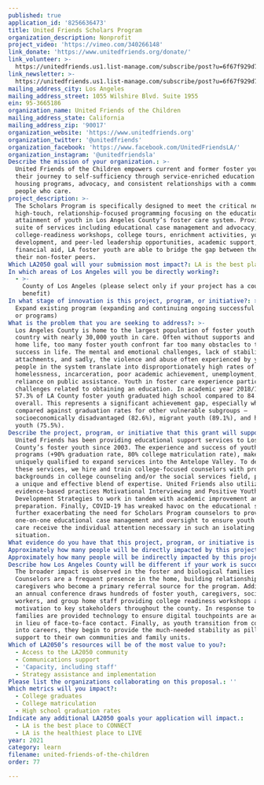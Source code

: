 ```yaml
---
published: true
application_id: '8256636473'
title: United Friends Scholars Program
organization_description: Nonprofit
project_video: 'https://vimeo.com/340266148'
link_donate: 'https://www.unitedfriends.org/donate/'
link_volunteer: >-
  https://unitedfriends.us1.list-manage.com/subscribe/post?u=6f67f929d7f1c76e00bc7372f&id=e7a3358d20
link_newsletter: >-
  https://unitedfriends.us1.list-manage.com/subscribe/post?u=6f67f929d7f1c76e00bc7372f&id=e7a3358d20
mailing_address_city: Los Angeles
mailing_address_street: 1055 Wilshire Blvd. Suite 1955
ein: 95-3665186
organization_name: United Friends of the Children
mailing_address_state: California
mailing_address_zip: '90017'
organization_website: 'https://www.unitedfriends.org'
organization_twitter: '@unitedfriends'
organization_facebook: 'https://www.facebook.com/UnitedFriendsLA/'
organization_instagram: '@unitedfriendsla'
Describe the mission of your organization.: >-
  United Friends of the Children empowers current and former foster youth on
  their journey to self-sufficiency through service-enriched education and
  housing programs, advocacy, and consistent relationships with a community of
  people who care.
project_description: >-
  The Scholars Program is specifically designed to meet the critical need for
  high-touch, relationship-focused programming focusing on the educational
  attainment of youth in Los Angeles County’s foster care system. Providing a
  suite of services including educational case management and advocacy,
  college-readiness workshops, college tours, enrichment activities, youth
  development, and peer-led leadership opportunities, academic support, and
  financial aid, LA foster youth are able to bridge the gap between them and
  their non-foster peers.
Which LA2050 goal will your submission most impact?: LA is the best place to LEARN
In which areas of Los Angeles will you be directly working?:
  - >-
    County of Los Angeles (please select only if your project has a countywide
    benefit)
In what stage of innovation is this project, program, or initiative?: >-
  Expand existing program (expanding and continuing ongoing successful projects
  or programs)
What is the problem that you are seeking to address?: >-
  Los Angeles County is home to the largest population of foster youth in the
  country with nearly 30,000 youth in care. Often without supports and stable a
  home life, too many foster youth confront far too many obstacles to their
  success in life. The mental and emotional challenges, lack of stability and
  attachments, and sadly, the violence and abuse often experienced by young
  people in the system translate into disproportionately high rates of
  homelessness, incarceration, poor academic achievement, unemployment, and a
  reliance on public assistance. Youth in foster care experience particular
  challenges related to obtaining an education. In academic year 2018/19, only
  57.3% of LA County foster youth graduated high school compared to 84.2%
  overall. This represents a significant achievement gap, especially when
  compared against graduation rates for other vulnerable subgroups –
  socioeconomically disadvantaged (82.6%), migrant youth (89.1%), and homeless
  youth (75.5%).  
Describe the project, program, or initiative that this grant will support to address the problem identified.: >-
  United Friends has been providing educational support services to Los Angeles
  County’s foster youth since 2003. The experience and success of youth in our
  programs (+90% graduation rate, 80% college matriculation rate), makes us
  uniquely qualified to expand services into the Antelope Valley. To deliver
  these services, we hire and train college-focused counselors with professional
  backgrounds in college counseling and/or the social services field, providing
  a unique and effective blend of expertise. United Friends also utilizes the
  evidence-based practices Motivational Interviewing and Positive Youth
  Development Strategies to work in tandem with academic improvement and college
  preparation. Finally, COVID-19 has wreaked havoc on the educational systems
  further exacerbating the need for Scholars Program counselors to provide
  one-on-one educational case management and oversight to ensure youth in foster
  care receive the individual attention necessary in such an isolating
  situation.  
What evidence do you have that this project, program, or initiative is or will be successful, and how will you define and measure success?: "Evaluating the success of the programs is achieved through in-depth data collection and analysis and is led by our Director of Impact and Evaluation. The organization currently utilizes Social Solution’s Apricot system, an encrypted cloud-based case management/outcomes database, to record and analyze participant and administrative data for our programs. This upgraded software allows for more efficient tracking of data points such as participation in key activities, indicators for success, and a youth’s progress toward their goals. Program staff routinely monitor progress towards outcomes utilizing this data monthly and at annual retreats. We also use the National Student Clearinghouse (NSC) database to help confirm the attendance and progression of students through college. This enables us to further track student progress beyond their participation in our program. \n\nOur vision is to close the significant achievement gap between youth in foster care and their non-foster peers. We will be successful when foster youth access institutions of higher education at rates meeting and exceeding the general population – in turn providing the ability to take back control of their lives and create the future they desire. To this end, outcomes for Scholars Program include: \n*\t90% of students will graduate high school \n*\t85% of students will matriculate to college \n*\t70% of college scholars will earn a college degree  \n"
Approximately how many people will be directly impacted by this project, program, or initiative?: '700'
Approximately how many people will be indirectly impacted by this project, program, or initiative?: '500'
Describe how Los Angeles County will be different if your work is successful.: >-
  The broader impact is observed in the foster and biological families as well.
  Counselors are a frequent presence in the home, building relationships with
  caregivers who become a primary referral source for the program. Additionally,
  an annual conference draws hundreds of foster youth, caregivers, social
  workers, and group home staff providing college readiness workshops and
  motivation to key stakeholders throughout the county. In response to COVID-19,
  families are provided technology to ensure digital touchpoints are accessible
  in lieu of face-to-face contact. Finally, as youth transition from college and
  into careers, they begin to provide the much-needed stability as pillars of
  support to their own communities and family units.  
Which of LA2050’s resources will be of the most value to you?:
  - Access to the LA2050 community
  - Communications support
  - 'Capacity, including staff'
  - Strategy assistance and implementation
Please list the organizations collaborating on this proposal.: ''
Which metrics will you impact?:
  - College graduates
  - College matriculation
  - High school graduation rates
Indicate any additional LA2050 goals your application will impact.:
  - LA is the best place to CONNECT
  - LA is the healthiest place to LIVE
year: 2021
category: learn
filename: united-friends-of-the-children
order: 77

---
```

